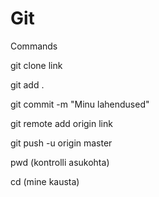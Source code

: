 # Git
Commands

git clone link

git add .

git commit -m "Minu lahendused"

git remote add origin link

git push -u origin master

pwd (kontrolli asukohta)

cd (mine kausta)
